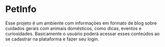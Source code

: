 # PetInfo

Esse projeto é um ambiente com informações em formato de blog sobre cuidados gerais com animais domésticos, como dicas, eventos e curiosidades. Basicamente o usuário poderá acessar esses conteúdos ao se cadastrar na plataforma e fazer seu login.
